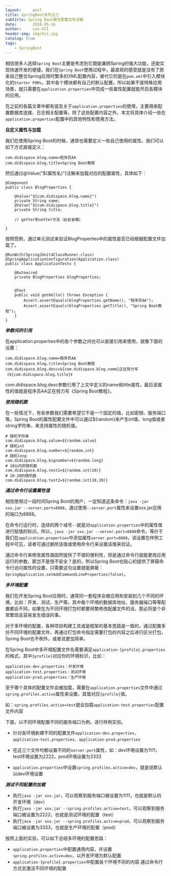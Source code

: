 ```yaml
---
layout:     post
title: SpringBoot系列之三
subtitle: Spring Boot属性配置文件详解
date:       2018-05-16
author:     Los-GTI
header-img: img/ms1.jpg
catalog: true
tags:
    - SpringBoot
---
```



相信很多人选择`Spring Boot`主要是考虑到它既能兼顾Spring的强大功能，还能实现快速开发的便捷。我们在`Spring Boot`使用过程中，最直观的感受就是没有了原来自己整合Spring应用时繁多的XML配置内容，替代它的是在`pom.xml`中引入模块化的`Starter POMs`，其中各个模块都有自己的默认配置，所以如果不是特殊应用场景，就只需要在`application.properties`中完成一些属性配置就能开启各模块的应用。

在之前的各篇文章中都有提及关于`application.properties`的使用，主要用来配置数据库连接、日志相关配置等。除了这些配置内容之外，本文将具体介绍一些在`application.properties`配置中的其他特性和使用方法。

**自定义属性与加载**

我们在使用Spring Boot的时候，通常也需要定义一些自己使用的属性，我们可以如下方式直接定义：

```
com.didispace.blog.name=程序员AA
com.didispace.blog.title=Spring Boot教程
```

然后通过@Value("${属性名}")注解来加载对应的配置属性，具体如下：

```
@Component
public class BlogProperties {

    @Value("${com.didispace.blog.name}")
    private String name;
    @Value("${com.didispace.blog.title}")
    private String title;

    // getter和setter方法（此处省略）

}
```
按照惯例，通过单元测试来验证BlogProperties中的属性是否已经根据配置文件加载了。

```
@RunWith(SpringJUnit4ClassRunner.class)
@SpringApplicationConfiguration(Application.class)
public class ApplicationTests {

	@Autowired
	private BlogProperties blogProperties;


	@Test
	public void getHello() throws Exception {
		Assert.assertEquals(blogProperties.getName(), "程序员AA");
		Assert.assertEquals(blogProperties.getTitle(), "Spring Boot教程");
	}
}
```
***参数间的引用***

在application.properties中的各个参数之间也可以直接引用来使用，就像下面的设置：

```
com.didispace.blog.name=程序员AA
com.didispace.blog.title=Spring Boot教程
com.didispace.blog.desc=${com.didispace.blog.name}正在努力写《${com.didispace.blog.title}》
```
com.didispace.blog.desc参数引用了上文中定义的name和title属性，最后该属性的值就是程序员AA正在努力写《Spring Boot教程》。

***使用随机数***

在一些情况下，有些参数我们需要希望它不是一个固定的值，比如密钥、服务端口等。Spring Boot的属性配置文件中可以通过${random}来产生int值、long值或者string字符串，来支持属性的随机值。

```
# 随机字符串
com.didispace.blog.value=${random.value}
# 随机int
com.didispace.blog.number=${random.int}
# 随机long
com.didispace.blog.bignumber=${random.long}
# 10以内的随机数
com.didispace.blog.test1=${random.int(10)}
# 10-20的随机数
com.didispace.blog.test2=${random.int[10,20]}
```
***通过命令行设置属性值***

相信使用过一段时间Spring Boot的用户，一定知道这条命令：`java -jar xxx.jar --server.port=8888`，通过使用`--server.port`属性来设置xxx.jar应用的端口为8888。

在命令行运行时，连续的两个减号`--`就是对`application.properties`中的属性值进行赋值的标识。所以，`java -jar xxx.jar --server.port=8888`命令，等价于我们在`application.properties`中添加属性`server.port=8888`，该设置在样例工程中可见，读者可通过删除该值或使用命令行来设置该值来验证。

通过命令行来修改属性值固然提供了不错的便利性，但是通过命令行就能更改应用运行的参数，那岂不是很不安全？是的，所以Spring Boot也贴心的提供了屏蔽命令行访问属性的设置，只需要这句设置就能屏蔽：`SpringApplication.setAddCommandLineProperties(false)`。

***多环境配置***

我们在开发Spring Boot应用时，通常同一套程序会被应用和安装到几个不同的环境，比如：开发、测试、生产等。其中每个环境的数据库地址、服务器端口等等配置都会不同，如果在为不同环境打包时都要频繁修改配置文件的话，那必将是个非常繁琐且容易发生错误的事。

对于多环境的配置，各种项目构建工具或是框架的基本思路是一致的，通过配置多份不同环境的配置文件，再通过打包命令指定需要打包的内容之后进行区分打包，Spring Boot也不例外，或者说更加简单。

在Spring Boot中多环境配置文件名需要满足`application-{profile}.properties`的格式，其中`{profile}`对应你的环境标识，比如：

```
application-dev.properties：开发环境
application-test.properties：测试环境
application-prod.properties：生产环境
```
至于哪个具体的配置文件会被加载，需要在`application.properties`文件中通过`spring.profiles.active`属性来设置，其值对应`{profile}`值。

如：`spring.profiles.active=test`就会加载`application-test.properties`配置文件内容

下面，以不同环境配置不同的服务端口为例，进行样例实验。

- 针对各环境新建不同的配置文件`application-dev.properties`、`application-test.properties`、`application-prod.properties`

- 在这三个文件均都设置不同的`server.port`属性，如：dev环境设置为1111，test环境设置为2222，prod环境设置为3333

- `application.properties`中设置`spring.profiles.active=dev`，就是说默认以dev环境设置

***测试不同配置的加载***

- 执行`java -jar xxx.jar`，可以观察到服务端口被设置为1111，也就是默认的开发环境（dev）
- 执行`java -jar xxx.jar --spring.profiles.active=test`，可以观察到服务端口被设置为2222，也就是测试环境的配置（test）
- 执行`java -jar xxx.jar --spring.profiles.active=prod`，可以观察到服务端口被设置为3333，也就是生产环境的配置（prod）

按照上面的实验，可以如下总结多环境的配置思路：

- `application.properties`中配置通用内容，并设置`spring.profiles.active=dev`，以开发环境为默认配置
- `application-{profile}.properties`中配置各个环境不同的内容
通过命令行方式去激活不同环境的配置

